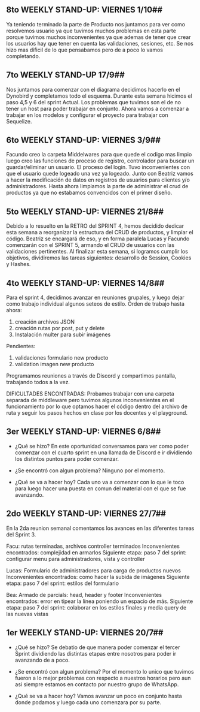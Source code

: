 ## 8to WEEKLY STAND-UP: VIERNES 1/10##
Ya teniendo terminado la parte de Producto nos juntamos para ver como resolvemos usuario ya que tuvimos muchos problemas en esta parte
porque tuvimos muchos inconvenientes ya que ademas de tener que crear los usuarios hay que tener en cuenta las validaciones, sesiones, etc. Se nos hizo mas dificil de lo que pensabamos pero de a poco lo vamos completando.


## 7to WEEKLY STAND-UP 17/9##
Nos juntamos para comenzar con el diagrama decidimos hacerlo en el Dynobird y completamos todo el esquema.
Durante esta semana hicimos el paso 4,5 y 6 del sprint Actual.
Los problemas que tuvimos son el de no tener un host para poder trabajar en conjunto.
Ahora vamos a comenzar a trabajar en los modelos y configurar el proyecto para trabajar con Sequelize.

## 6to WEEKLY STAND-UP: VIERNES 3/9##
Facundo creo la carpeta Middelwares para que quede el codigo mas limpio luego creo las funciones de proceso de registro, controlador para buscar un guardar/eliminar un usuario. El proceso del login.
Tuvo inconvenientes con que el usuario quede logeado una vez ya logeado.
Junto con Beatriz vamos a hacer la modificación de datos en registros de usuarios para clientes y/o administradores.
Hasta ahora limpiamos la parte de administrar el crud de productos ya que no estabamos convencidos con el primer diseño.

## 5to WEEKLY STAND-UP: VIERNES 21/8##
Debido a lo resuelto en la RETRO del SPRINT 4, hemos decidido dedicar esta semana a reorganizar la estructura del CRUD de productos, y limpiar el código. 
Beatriz se encargará de eso, y en forma paralela Lucas y Facundo comenzarán con el SPRINT 5, armando el CRUD de usuarios con las validaciones pertinentes.
Al finalizar esta semana, si logramos cumplir los objetivos, dividiremos las tareas siguientes: desarrollo de Session, Cookies y Hashes.


## 4to WEEKLY STAND-UP: VIERNES 14/8##

Para el sprint 4, decidimos avanzar en reuniones grupales, y luego dejar como trabajo individual algunos seteos de estilo.
Orden de trabajo hasta ahora:
1. creación archivos JSON
2. creación rutas por post, put y delete
3. Instalación multer para subir imágenes

Pendientes: 
1. validaciones formulario new producto 
2. validation imagen new producto

Programamos reuniones a través de Discord y compartimos pantalla, trabajando todos a la vez.

DIFICULTADES ENCONTRADAS: 
Probamos trabajar con una carpeta separada de middleware pero tuvimos algunos inconvenientes en el funcionamiento por lo que optamos hacer el código dentro del archivo de ruta y seguir los pasos hechos en clase por los docentes y el playground.

## 3er WEEKLY STAND-UP: VIERNES 6/8##

- ¿Qué se hizo? 
En este oportunidad conversamos para ver como poder comenzar con el cuarto sprint en una llamada de Discord e ir dividiendo los distintos puntos para poder comenzar.

- ¿Se encontró con algun problema?
Ninguno por el momento.

- ¿Qué se va a hacer hoy?
Cada uno va a comenzar con lo que le toco para luego hacer una puesta en comun del material con el que se fue avanzando.


## 2do WEEKLY STAND-UP: VIERNES 27/7##
En la 2da reunion semanal comentamos los avances en las diferentes tareas del Sprint 3.

Facu: rutas terminadas, archivos controller terminados
Inconvenientes encontrados: complejidad en armarlos
Siguiente etapa: paso 7 del sprint: configurar menu para administradores, vista y controller 

Lucas: Formulario de administradores para carga de productos nuevos
Inconvenientes encontrados: como hacer la subida de imágenes
Siguiente etapa: paso 7 del sprint: estilos del formulario

Bea: Armado de parcials: head, header y footer
Inconvenientes encontrados: error en tipear la línea poniendo un espacio de más.
Siguiente etapa: paso 7 del sprint: colaborar en los estilos finales y media query de las nuevas vistas



## 1er WEEKLY STAND-UP: VIERNES 20/7##

- ¿Qué se hizo? 
Se debatio de que manera poder comenzar el tercer Sprint dividiendo las distintas etapas entre nosotros para poder ir avanzando de a poco.

- ¿Se encontró con algun problema?
Por el momento lo unico que tuvimos fueron a lo mejor problemas con respecto a nuestros horarios pero aun asi siempre estamos en contacto por nuestro grupo de WhatsApp.

- ¿Qué se va a hacer hoy?
Vamos avanzar un poco en conjunto hasta donde podamos y luego cada uno comenzara por su parte.
